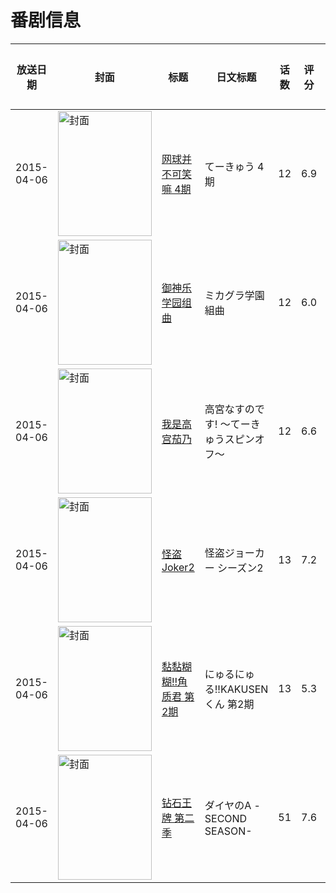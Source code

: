 # 番剧信息

|放送日期|封面|标题|日文标题|话数|评分|评分人数|
|---|---|---|---|---|---|---|
|2015-04-06|<img src="//lain.bgm.tv/pic/cover/c/c2/39/91322_71Rx1.jpg" alt="封面" style="width:150px;height:200px;object-fit:cover;">|[网球并不可笑嘛 4期](https://bangumi.tv/subject/91322)|てーきゅう 4期|12|6.9|675人评分|
|2015-04-06|<img src="//lain.bgm.tv/pic/cover/c/54/8e/119886_SJVan.jpg" alt="封面" style="width:150px;height:200px;object-fit:cover;">|[御神乐学园组曲](https://bangumi.tv/subject/119886)|ミカグラ学園組曲|12|6.0|892人评分|
|2015-04-06|<img src="//lain.bgm.tv/pic/cover/c/bd/49/120042_1TTZ3.jpg" alt="封面" style="width:150px;height:200px;object-fit:cover;">|[我是高宫茄乃](https://bangumi.tv/subject/120042)|高宮なすのです! 〜てーきゅうスピンオフ〜|12|6.6|378人评分|
|2015-04-06|<img src="//lain.bgm.tv/pic/cover/c/f4/c4/122864_3G1ww.jpg" alt="封面" style="width:150px;height:200px;object-fit:cover;">|[怪盗Joker2](https://bangumi.tv/subject/122864)|怪盗ジョーカー シーズン2|13|7.2|154人评分|
|2015-04-06|<img src="//lain.bgm.tv/pic/cover/c/73/a2/127172_Dr6l5.jpg" alt="封面" style="width:150px;height:200px;object-fit:cover;">|[黏黏糊糊!!角质君 第2期](https://bangumi.tv/subject/127172)|にゅるにゅる!!KAKUSENくん 第2期|13|5.3|47人评分|
|2015-04-06|<img src="//lain.bgm.tv/pic/cover/c/1c/90/129844_NwzEg.jpg" alt="封面" style="width:150px;height:200px;object-fit:cover;">|[钻石王牌 第二季](https://bangumi.tv/subject/129844)|ダイヤのA -SECOND SEASON-|51|7.6|669人评分|
